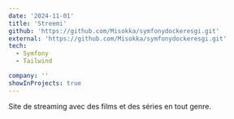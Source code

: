 ```yaml
---
date: '2024-11-01'
title: 'Streemi'
github: 'https://github.com/Misokka/symfonydockeresgi.git'
external: 'https://github.com/Misokka/symfonydockeresgi.git'
tech:
  - Symfony
  - Tailwind

company: ''
showInProjects: true
---
```


Site de streaming avec des films et des séries en tout genre.
